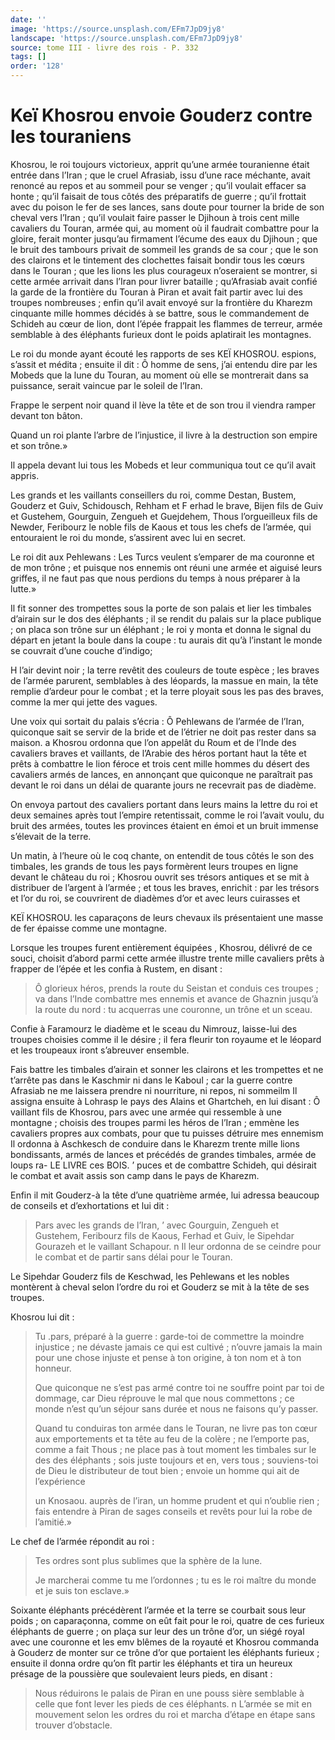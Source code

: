 ```yaml
---
date: ''
image: 'https://source.unsplash.com/EFm7JpD9jy8'
landscape: 'https://source.unsplash.com/EFm7JpD9jy8'
source: tome III - livre des rois - P. 332
tags: []
order: '128'
---
```


# Keï Khosrou envoie Gouderz contre les touraniens

Khosrou, le roi toujours victorieux, apprit qu’une armée touranienne était entrée dans l’Iran ; que le cruel Afrasiab, issu d’une race méchante, avait renoncé au repos et au sommeil pour se venger ; qu’il voulait effacer sa honte ; qu’il faisait de tous côtés des préparatifs de guerre ; qu’il frottait avec du poison le fer de ses lances, sans doute pour tourner la bride de son cheval vers l’Iran ; qu’il voulait faire passer le Djihoun à trois cent mille cavaliers du Touran, armée qui, au moment où il faudrait combattre pour la gloire, ferait monter jusqu’au firmament l’écume des eaux du Djihoun ; que le bruit des tambours privait de sommeil les grands de sa cour ; que le son des clairons et le tintement des clochettes faisait bondir tous les cœurs dans le Touran ; que les lions les plus courageux n’oseraient se montrer, si cette armée arrivait dans l’Iran pour livrer bataille ; qu’Afrasiab avait confié la garde de la frontière du Touran à Piran et avait fait partir avec lui des troupes nombreuses ; enfin qu’il avait envoyé sur la frontière du Kharezm cinquante mille hommes décidés à se battre, sous le commandement de Schideh au cœur de lion, dont l’épée frappait les flammes de terreur, armée semblable à des éléphants furieux dont le poids aplatirait les montagnes.

Le roi du monde ayant écouté les rapports de ses KEÏ KHOSROU. espions, s’assit et médita ; ensuite il dit : Ô homme de sens, j’ai entendu dire par les Mobeds que la lune du Touran, au moment où elle se montrerait dans sa puissance, serait vaincue par le soleil de l’Iran.

Frappe le serpent noir quand il lève la tête et de son trou il viendra ramper devant ton bâton.

Quand un roi plante l’arbre de l’injustice, il livre à la destruction son empire et son trône.»

Il appela devant lui tous les Mobeds et leur communiqua tout ce qu’il avait appris.

Les grands et les vaillants conseillers du roi, comme Destan, Bustem, Gouderz et Guiv, Schidousch, Rehham et F erhad le brave, Bijen fils de Guiv et Gustehem, Gourguin, Zengueh et Guejdehem, Thous l’orgueilleux fils de Newder, Feribourz le noble fils de Kaous et tous les chefs de l’armée, qui entouraient le roi du monde, s’assirent avec lui en secret.

Le roi dit aux Pehlewans : Les Turcs veulent s’emparer de ma couronne et de mon trône ; et puisque nos ennemis ont réuni une armée et aiguisé leurs griffes, il ne faut pas que nous perdions du temps à nous préparer à la lutte.»

Il fit sonner des trompettes sous la porte de son palais et lier les timbales d’airain sur le dos des éléphants ; il se rendit du palais sur la place publique ; on placa son trône sur un éléphant ; le roi y monta et donna le signal du départ en jetant la boule dans la coupe : tu aurais dit qu’à l’instant le monde se couvrait d’une couche d’indigo;

H l’air devint noir ; la terre revêtit des couleurs de toute espèce ; les braves de l’armée parurent, semblables à des léopards, la massue en main, la tête remplie d’ardeur pour le combat ; et la terre ployait sous les pas des braves, comme la mer qui jette des vagues.

Une voix qui sortait du palais s’écria : Ô Pehlewans de l’armée de l’Iran, quiconque sait se servir de la bride et de l’étrier ne doit pas rester dans sa maison. a Khosrou ordonna que l’on appelât du Roum et de l’Inde des cavaliers braves et vaillants, de l’Arabie des héros portant haut la tête et prêts à combattre le lion féroce et trois cent mille hommes du désert des cavaliers armés de lances, en annonçant que quiconque ne paraîtrait pas devant le roi dans un délai de quarante jours ne recevrait pas de diadème.

On envoya partout des cavaliers portant dans leurs mains la lettre du roi et deux semaines après tout l’empire retentissait, comme le roi l’avait voulu, du bruit des armées, toutes les provinces étaient en émoi et un bruit immense s’élevait de la terre.

Un matin, à l’heure où le coq chante, on entendit de tous côtés le son des timbales, les grands de tous les pays formèrent leurs troupes en ligne devant le château du roi ; Khosrou ouvrit ses trésors antiques et se mit à distribuer de l’argent à l’armée ; et tous les braves, enrichit : par les trésors et l’or du roi, se couvrirent de diadèmes d’or et avec leurs cuirasses et

KEÏ KHOSROU. les caparaçons de leurs chevaux ils présentaient une masse de fer épaisse comme une montagne.

Lorsque les troupes furent entièrement équipées , Khosrou, délivré de ce souci, choisit d’abord parmi cette armée illustre trente mille cavaliers prêts à frapper de l’épée et les confia à Rustem, en disant :

> Ô glorieux héros, prends la route du Seistan et conduis ces troupes ; va dans l’Inde combattre mes ennemis et avance de Ghaznin jusqu’à la route du nord : tu acquerras une couronne, un trône et un sceau.

Confie à Faramourz le diadème et le sceau du Nimrouz, laisse-lui des troupes choisies comme il le désire ; il fera fleurir ton royaume et le léopard et les troupeaux iront s’abreuver ensemble.

Fais battre les timbales d’airain et sonner les clairons et les trompettes et ne t’arrête pas dans le Kaschmir ni dans le Kaboul ; car la guerre contre Afrasiab ne me laissera prendre ni nourriture, ni repos, ni sommeilm Il assigna ensuite à Lohrasp le pays des Alains et Ghartcheh, en lui disant : Ô vaillant fils de Khosrou, pars avec une armée qui ressemble à une montagne ; choisis des troupes parmi les héros de l’Iran ; emmène les cavaliers propres aux combats, pour que tu puisses détruire mes ennemism Il ordonna à Aschkesch de conduire dans le Kharezm trente mille lions bondissants, armés de lances et précédés de grandes timbales, armée de loups ra- LE LIVRE ces BOIS. ’
puces et de combattre Schideh, qui désirait le combat et avait assis son camp dans le pays de Kharezm.

Enfin il mit Gouderz-à la tête d’une quatrième armée, lui adressa beaucoup de conseils et d’exhortations et lui dit :

> Pars avec les grands de l’Iran,
> ’ avec Gourguin, Zengueh et Gustehem, Feribourz fils de Kaous, Ferhad et Guiv, le Sipehdar Gourazeh et le vaillant Schapour. n Il leur ordonna de se ceindre pour le combat et de partir sans délai pour le Touran.

Le Sipehdar Gouderz fils de Keschwad, les Pehlewans et les nobles montèrent à cheval selon l’ordre du roi et Gouderz se mit à la tête de ses troupes.

Khosrou lui dit :

> Tu .pars, préparé à la guerre : garde-toi de commettre la moindre injustice ; ne dévaste jamais ce qui est cultivé ; n’ouvre jamais la main pour une chose injuste et pense à ton origine, à ton nom et à ton honneur.
>
> Que quiconque ne s’est pas armé contre toi ne souffre point par toi de dommage, car Dieu réprouve le mal que nous commettons ; ce monde n’est qu’un séjour sans durée et nous ne faisons qu’y passer.
>
> Quand tu conduiras ton armée dans le Touran, ne livre pas ton cœur aux emportements et ta tête au feu de la colère ; ne l’emporte pas, comme a fait Thous ; ne place pas à tout moment les timbales sur le des des éléphants ; sois juste toujours et en, vers tous ; souviens-toi de Dieu le distributeur de tout bien ; envoie un homme qui ait de l’expérience
>
> un Knosaou. auprès de l’iran, un homme prudent et qui n’oublie rien ; fais entendre à Piran de sages conseils et revêts pour lui la robe de l’amitié.»

Le chef de l’armée répondit au roi :

> Tes ordres sont plus sublimes que la sphère de la lune.
>
> Je marcherai comme tu me l’ordonnes ; tu es le roi maître du monde et je suis ton esclave.»

Soixante éléphants précédèrent l’armée et la terre se courbait sous leur poids ; on caparaçonna, comme on eût fait pour le roi, quatre de ces furieux éléphants de guerre ; on plaça sur leur des un trône d’or, un siégé royal avec une couronne et les emv blêmes de la royauté et Khosrou commanda à Gouderz de monter sur ce trône d’or que portaient les éléphants furieux ; ensuite il donna ordre qu’on fît partir les éléphants et tira un heureux présage de la poussière que soulevaient leurs pieds, en disant :

> Nous réduirons le palais de Piran en une pouss sière semblable à celle que font lever les pieds de ces éléphants. n L’armée se mit en mouvement selon les ordres du roi et marcha d’étape en étape sans trouver d’obstacle.
